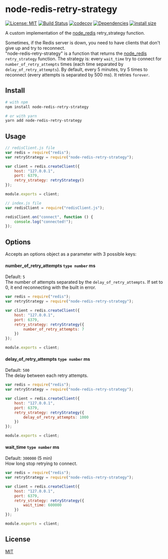 # node-redis-retry-strategy

[![License: MIT](https://img.shields.io/badge/License-MIT-green.svg)](https://opensource.org/licenses/MIT)
[![Build Status](https://travis-ci.org/zsimo/node-redis-retry-strategy.svg?branch=master)](https://travis-ci.org/zsimo/node-redis-retry-strategy)
[![codecov](https://codecov.io/gh/zsimo/node-redis-retry-strategy/branch/master/graph/badge.svg)](https://codecov.io/gh/zsimo/node-redis-retry-strategy)
[![Dependencies](https://david-dm.org/zsimo/node-redis-retry-strategy.svg)](https://david-dm.org/zsimo/node-redis-retry-strategy)
[![install size](https://packagephobia.now.sh/badge?p=node-redis-retry-strategy)](https://packagephobia.now.sh/result?p=node-redis-retry-strategy)

A custom implementation of the [node_redis](https://github.com/NodeRedis/node_redis) retry_strategy function.

Sometimes, if the Redis server is down, you need to have clients that don't give up and try to reconnect.  
"node-redis-retry-strategy" is a function that returns the [node_redis](https://github.com/NodeRedis/node_redis) `retry_strategy` function.
The strategy is: every `wait_time` try to connect for `number_of_retry_attempts` times (each time separated by `delay_of_retry_attempts`).
By default, every 5 minutes, try 5 times to reconnect (every attempts is separated by 500 ms). It retries `forever`.

## Install
```bash
# with npm
npm install node-redis-retry-strategy

# or with yarn
yarn add node-redis-retry-strategy
```

## Usage
```js
// redisClient.js file
var redis = require("redis");
var retryStrategy = require("node-redis-retry-strategy");

var client = redis.createClient({
    host: "127.0.0.1",
    port: 6379,
    retry_strategy: retryStrategy()
});

module.exports = client;
```
```js
// index.js file
var redisClient = require("redisClient.js");

redisClient.on("connect", function () {
    console.log("connected!");
});
```
## Options
Accepts an options object as a parameter with 3 possible keys:
#### number_of_retry_attempts `type number` ms
Default: `5`  
The number of attempts separated by the `delay_of_retry_attempts`. If set to 0, it end reconnecting with the built in error.
```js
var redis = require("redis");
var retryStrategy = require("node-redis-retry-strategy");

var client = redis.createClient({
    host: "127.0.0.1",
    port: 6379,
    retry_strategy: retryStrategy({
        number_of_retry_attempts: 7
    })
});

module.exports = client;
```
#### delay_of_retry_attempts `type number` ms
Default: `500`  
The delay between each retry attempts.
```js
var redis = require("redis");
var retryStrategy = require("node-redis-retry-strategy");

var client = redis.createClient({
    host: "127.0.0.1",
    port: 6379,
    retry_strategy: retryStrategy({
        delay_of_retry_attempts: 1000
    })
});

module.exports = client;
```
#### wait_time `type number` ms
Default: `300000` (5 min)  
How long stop retrying to connect.
```js
var redis = require("redis");
var retryStrategy = require("node-redis-retry-strategy");

var client = redis.createClient({
    host: "127.0.0.1",
    port: 6379,
    retry_strategy: retryStrategy({
        wait_time: 600000
    })
});

module.exports = client;
```

## License
[MIT](https://github.com/zsimo/env-to-config/blob/master/LICENSE)